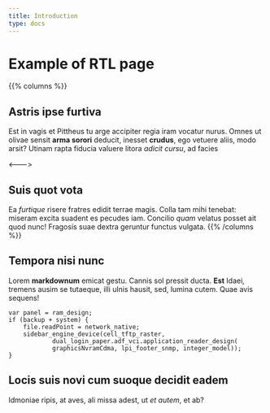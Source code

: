 ```yaml
---
title: Introduction
type: docs
---
```


# Example of RTL page

{{% columns %}}
## Astris ipse furtiva

Est in vagis et Pittheus tu arge accipiter regia iram vocatur nurus. Omnes ut
olivae sensit **arma sorori** deducit, inesset **crudus**, ego vetuere aliis,
modo arsit? Utinam rapta fiducia valuere litora _adicit cursu_, ad facies

<--->

## Suis quot vota

Ea _furtique_ risere fratres edidit terrae magis. Colla tam mihi tenebat:
miseram excita suadent es pecudes iam. Concilio _quam_ velatus posset ait quod
nunc! Fragosis suae dextra geruntur functus vulgata.
{{% /columns %}}


## Tempora nisi nunc

Lorem **markdownum** emicat gestu. Cannis sol pressit ducta. **Est** Idaei,
tremens ausim se tutaeque, illi ulnis hausit, sed, lumina cutem. Quae avis
sequens!

	var panel = ram_design;
	if (backup + system) {
		file.readPoint = network_native;
		sidebar_engine_device(cell_tftp_raster,
				dual_login_paper.adf_vci.application_reader_design(
				graphicsNvramCdma, lpi_footer_snmp, integer_model));
	}

## Locis suis novi cum suoque decidit eadem

Idmoniae ripis, at aves, ali missa adest, ut _et autem_, et ab?